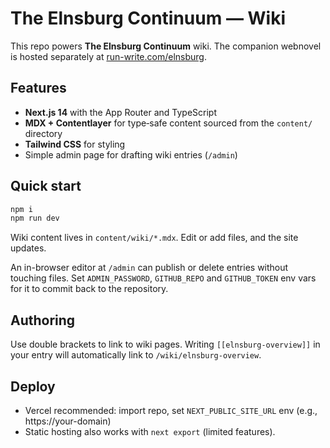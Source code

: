 # The Elnsburg Continuum — Wiki

This repo powers **The Elnsburg Continuum** wiki. The companion webnovel is hosted separately at [run-write.com/elnsburg](https://www.run-write.com/elnsburg).

## Features

- **Next.js 14** with the App Router and TypeScript
- **MDX + Contentlayer** for type‑safe content sourced from the `content/` directory
- **Tailwind CSS** for styling
- Simple admin page for drafting wiki entries (`/admin`)

## Quick start
```bash
npm i
npm run dev
```
Wiki content lives in `content/wiki/*.mdx`. Edit or add files, and the site updates.

An in-browser editor at `/admin` can publish or delete entries without touching files.
Set `ADMIN_PASSWORD`, `GITHUB_REPO` and `GITHUB_TOKEN` env vars for it to commit back
to the repository.

## Authoring

Use double brackets to link to wiki pages. Writing `[[elnsburg-overview]]` in your entry will automatically link to `/wiki/elnsburg-overview`.

## Deploy
- Vercel recommended: import repo, set `NEXT_PUBLIC_SITE_URL` env (e.g., https://your-domain)
- Static hosting also works with `next export` (limited features).
